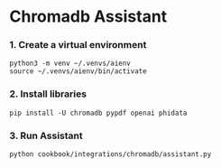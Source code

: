 # Chromadb Assistant

### 1. Create a virtual environment

```shell
python3 -m venv ~/.venvs/aienv
source ~/.venvs/aienv/bin/activate
```

### 2. Install libraries

```shell
pip install -U chromadb pypdf openai phidata
```

### 3. Run Assistant

```shell
python cookbook/integrations/chromadb/assistant.py
```
